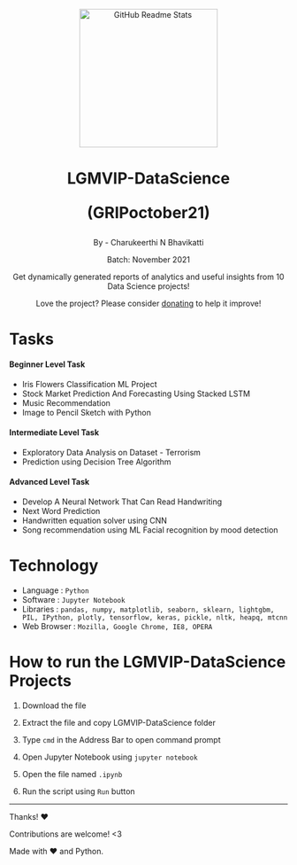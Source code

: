 <p align="center">
 <img width="250px" src="https://media-exp1.licdn.com/dms/image/C4E0BAQH3Wp-0LMBbcw/company-logo_200_200/0/1641653605723?e=1649894400&v=beta&t=jR0PKRSnPzE2jhDUOBgDMAyoMVjgpUM4_MsZ7_2QLL4" align="center" alt="GitHub Readme Stats" />
 <h1 align="center">LGMVIP-DataScience 

 (GRIPoctober21)</h1>
 <p align="center"> By - Charukeerthi N Bhavikatti</p>
 <p align="center"> Batch: November 2021</p>
 <p align="center"> Get dynamically generated reports of analytics and useful insights from 10 Data Science projects!</p>
 
</p>

<p align="center">Love the project? Please consider <a href="">donating</a> to help it improve!
<p>

# Tasks

#### Beginner Level Task
- Iris Flowers Classification ML Project
- Stock Market Prediction And Forecasting Using Stacked LSTM
- Music Recommendation
- Image to Pencil Sketch with Python

#### Intermediate Level Task
- Exploratory Data Analysis on Dataset - Terrorism
- Prediction using Decision Tree Algorithm

#### Advanced Level Task
- Develop A Neural Network That Can Read Handwriting
- Next Word Prediction
- Handwritten equation solver using CNN
- Song recommendation using ML Facial recognition by mood detection

# Technology

- Language : `Python`
- Software : `Jupyter Notebook`
- Libraries : `pandas, numpy, matplotlib, seaborn, sklearn, lightgbm, PIL, IPython, plotly, tensorflow, keras, pickle, nltk, heapq, mtcnn `
- Web Browser : `Mozilla, Google Chrome, IE8, OPERA`

# How to run the LGMVIP-DataScience Projects

1. Download the file

2. Extract the file and copy LGMVIP-DataScience folder

3. Type `cmd` in the Address Bar to open command prompt

4. Open Jupyter Notebook using `jupyter notebook`

5. Open the file named `.ipynb`

7. Run the script using `Run` button

---

Thanks! :heart:

Contributions are welcome! <3

Made with :heart: and Python.
